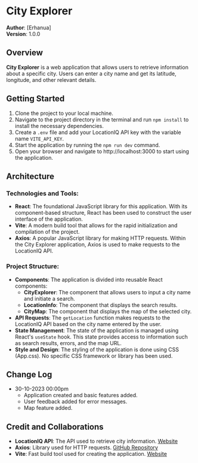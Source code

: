# City Explorer

**Author**: [Erhanua]  
**Version**: 1.0.0

## Overview
**City Explorer** is a web application that allows users to retrieve information about a specific city. Users can enter a city name and get its latitude, longitude, and other relevant details.

## Getting Started
1. Clone the project to your local machine.
2. Navigate to the project directory in the terminal and run `npm install` to install the necessary dependencies.
3. Create a `.env` file and add your LocationIQ API key with the variable name `VITE_API_KEY`.
4. Start the application by running the `npm run dev` command.
5. Open your browser and navigate to http://localhost:3000 to start using the application.

## Architecture

### Technologies and Tools:

- **React**: The foundational JavaScript library for this application. With its component-based structure, React has been used to construct the user interface of the application.
- **Vite**: A modern build tool that allows for the rapid initialization and compilation of the project.
- **Axios**: A popular JavaScript library for making HTTP requests. Within the City Explorer application, Axios is used to make requests to the LocationIQ API.

### Project Structure:

- **Components**: The application is divided into reusable React components:
  - **CityExplorer**: The component that allows users to input a city name and initiate a search.
  - **LocationInfo**: The component that displays the search results.
  - **CityMap**: The component that displays the map of the selected city.
- **API Requests**: The `getLocation` function makes requests to the LocationIQ API based on the city name entered by the user.
- **State Management**: The state of the application is managed using React's `useState` hook. This state provides access to information such as search results, errors, and the map URL.
- **Style and Design**: The styling of the application is done using CSS (App.css). No specific CSS framework or library has been used.


## Change Log
- 30-10-2023 00:00pm
  - Application created and basic features added.
  - User feedback added for error messages.
  - Map feature added.

## Credit and Collaborations
- **LocationIQ API**: The API used to retrieve city information. [Website](#)
- **Axios**: Library used for HTTP requests. [GitHub Repository](#)
- **Vite**: Fast build tool used for creating the application. [Website](#)



